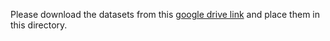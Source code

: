 Please download the datasets from this [google drive link](https://drive.google.com/drive/folders/1omjCLyB3knfeBhdItYQFwMMch4nyeyQI?usp=sharing) and place them in this directory.

